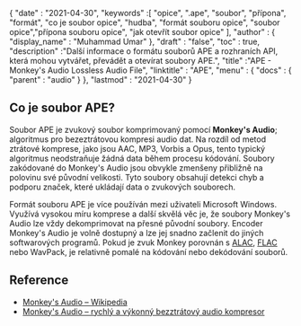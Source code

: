 {
  "date" : "2021-04-30",
  "keywords" :[ "opice", ".ape", "soubor", "přípona", "formát", "co je soubor opice", "hudba", "formát souboru opice", "soubor opice","přípona souboru opice", "jak otevřít soubor opice" ],
  "author" : {
    "display_name" : "Muhammad Umar"
},
  "draft" : "false",
  "toc" : true,
  "description" :"Další informace o formátu souborů APE a rozhraních API, která mohou vytvářet, převádět a otevírat soubory APE.",
  "title" :"APE - Monkey's Audio Lossless Audio File",
  "linktitle" : "APE",
  "menu" : {
    "docs" : {
      "parent" : "audio"
}
},
  "lastmod" : "2021-04-30"
}

## Co je soubor APE?

Soubor APE je zvukový soubor komprimovaný pomocí **Monkey's Audio**; algoritmus pro bezeztrátovou kompresi audio dat. Na rozdíl od metod ztrátové komprese, jako jsou AAC, MP3, Vorbis a Opus, tento typický algoritmus neodstraňuje žádná data během procesu kódování. Soubory zakódované do Monkey's Audio jsou obvykle zmenšeny přibližně na polovinu své původní velikosti. Tyto soubory obsahují detekci chyb a podporu značek, které ukládají data o zvukových souborech.

Formát souboru APE je více používán mezi uživateli Microsoft Windows. Využívá vysokou míru komprese a další skvělá věc je, že soubory Monkey's Audio lze vždy dekomprimovat na přesné původní soubory. Encoder Monkey's Audio je volně dostupný a lze jej snadno začlenit do jiných softwarových programů. Pokud je zvuk Monkey porovnán s [ALAC](/audio/alac/), [FLAC](/audio/flac/) nebo WavPack, je relativně pomalé na kódování nebo dekódování souborů.

## Reference

* [Monkey's Audio – Wikipedia](https://en.wikipedia.org/wiki/Monkey%27s_Audio)
* [Monkey's Audio – rychlý a výkonný bezztrátový audio kompresor](https://monkeysaudio.com/index.html)

